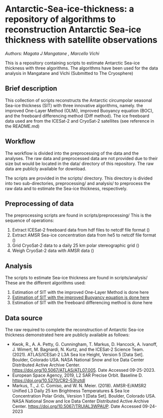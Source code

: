 # Antarctic-Sea-ice-thickness: a repository of algorithms to reconstruction Antarctic Sea-ice thickness with satellite observations
_Authors: Magata J Mangatane , Marcello Vichi_

 This is a repository containing scripts to estimate Antarctic Sea-ice thickness with three algorithms. The algorithms have been used for the data analysis in Mangatane and Vichi (Submitted to The Cryosphere)

## Brief description
This collection of scripts reconstructs the Antarctic circumpolar seasonal Sea-ice thickness (SIT) with three innovative algorithms, namely. the improved One-Layer Method (OLMi), improved Buoyancy equation (BOC), and the freeboard differencing method (Diff method). The ice freeboard data used are from the ICESat-2 and CryoSat-2 satellites (see reference in the README.md)

## Workflow
The workflow is divided into the preprocessing of the data and the analyses. The raw data and preprocessed data are not provided due to their size but would be located in the data/ directory of this repository. The raw data are publicly available for download. 

 The scripts are provided in the scripts/ directory. This directory is divided into two sub-directories, preprocessing/ and analysis/ to preprocess the raw data and to estimate the Sea-ice thickness, respectively. 

## Preprocessing of data
The preprocessing scripts are found in scripts/preprocessing/
 This is the sequence of operations:
 1. Extract ICESat-2 freeboard data from hdf files to netcdf file format ()
 2. Extract AMSR Sea-ice concentration data from he5 to netcdf file format ()
 3. Grid CryoSat-2 data to a daily 25 km polar stereographic grid ()
 4. Weigh CryoSat-2 data with AMSR data ()

## Analysis
The scripts to estimate Sea-ice thickness are found in scripts/analysis/
 These are the different algorithms used:
 1. Estimation of SIT with the improved One-Layer Method is done here
 2. [Estimation of SIT with the improved Buoyancy equation is done here](scripts/analysis/BOC_sit_estimation.py)
 3. Estimation of SIT with the freeboard differencing method is done here

## Data source
The raw required to complete the reconstruction of Antarctic Sea-ice thickness demonstrated here are publicly available as follows:
* Kwok, R., A. A. Petty, G. Cunningham, T. Markus, D. Hancock, A. Ivanoff, J. Wimert, M. Bagnardi, N. Kurtz, and  the ICESat-2 Science Team. (2021). ATLAS/ICESat-2 L3A Sea Ice Height, Version 5 [Data Set]. Boulder, Colorado USA. NASA National Snow and Ice Data Center Distributed Active Archive Center. https://doi.org/10.5067/ATLAS/ATL07.005. Date Accessed 09-25-2023.
* European Space Agency, 2019, L2 SAR Precise Orbit. Baseline D. https://doi.org/10.5270/CR2-53hztdl
* Markus, T., J. C. Comiso, and W. N. Meier. (2018). AMSR-E/AMSR2 Unified L3 Daily 25 km Brightness Temperatures & Sea Ice Concentration Polar Grids, Version 1 [Data Set]. Boulder, Colorado USA. NASA National Snow and Ice Data Center Distributed Active Archive Center. https://doi.org/10.5067/TRUIAL3WPAUP. Date Accessed 09-24-2023
 
